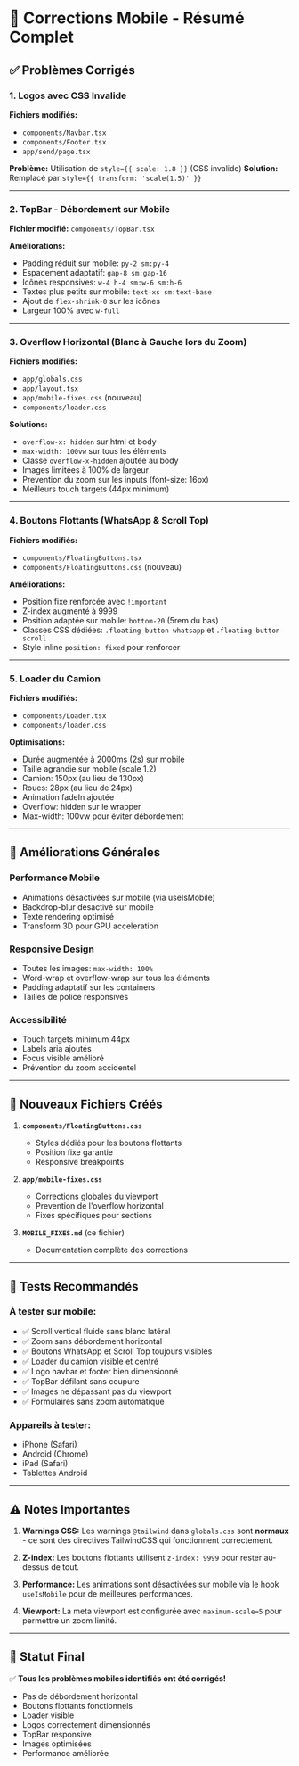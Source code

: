 # 📱 Corrections Mobile - Résumé Complet

## ✅ Problèmes Corrigés

### 1. **Logos avec CSS Invalide** 
**Fichiers modifiés:**
- `components/Navbar.tsx`
- `components/Footer.tsx`
- `app/send/page.tsx`

**Problème:** Utilisation de `style={{ scale: 1.8 }}` (CSS invalide)
**Solution:** Remplacé par `style={{ transform: 'scale(1.5)' }}`

---

### 2. **TopBar - Débordement sur Mobile**
**Fichier modifié:** `components/TopBar.tsx`

**Améliorations:**
- Padding réduit sur mobile: `py-2 sm:py-4`
- Espacement adaptatif: `gap-8 sm:gap-16`
- Icônes responsives: `w-4 h-4 sm:w-6 sm:h-6`
- Textes plus petits sur mobile: `text-xs sm:text-base`
- Ajout de `flex-shrink-0` sur les icônes
- Largeur 100% avec `w-full`

---

### 3. **Overflow Horizontal (Blanc à Gauche lors du Zoom)**
**Fichiers modifiés:**
- `app/globals.css`
- `app/layout.tsx`
- `app/mobile-fixes.css` (nouveau)
- `components/loader.css`

**Solutions:**
- `overflow-x: hidden` sur html et body
- `max-width: 100vw` sur tous les éléments
- Classe `overflow-x-hidden` ajoutée au body
- Images limitées à 100% de largeur
- Prevention du zoom sur les inputs (font-size: 16px)
- Meilleurs touch targets (44px minimum)

---

### 4. **Boutons Flottants (WhatsApp & Scroll Top)**
**Fichiers modifiés:**
- `components/FloatingButtons.tsx`
- `components/FloatingButtons.css` (nouveau)

**Améliorations:**
- Position fixe renforcée avec `!important`
- Z-index augmenté à 9999
- Position adaptée sur mobile: `bottom-20` (5rem du bas)
- Classes CSS dédiées: `.floating-button-whatsapp` et `.floating-button-scroll`
- Style inline `position: fixed` pour renforcer

---

### 5. **Loader du Camion**
**Fichiers modifiés:**
- `components/Loader.tsx`
- `components/loader.css`

**Optimisations:**
- Durée augmentée à 2000ms (2s) sur mobile
- Taille agrandie sur mobile (scale 1.2)
- Camion: 150px (au lieu de 130px)
- Roues: 28px (au lieu de 24px)
- Animation fadeIn ajoutée
- Overflow: hidden sur le wrapper
- Max-width: 100vw pour éviter débordement

---

## 🎨 Améliorations Générales

### **Performance Mobile**
- Animations désactivées sur mobile (via useIsMobile)
- Backdrop-blur désactivé sur mobile
- Texte rendering optimisé
- Transform 3D pour GPU acceleration

### **Responsive Design**
- Toutes les images: `max-width: 100%`
- Word-wrap et overflow-wrap sur tous les éléments
- Padding adaptatif sur les containers
- Tailles de police responsives

### **Accessibilité**
- Touch targets minimum 44px
- Labels aria ajoutés
- Focus visible amélioré
- Prévention du zoom accidentel

---

## 📄 Nouveaux Fichiers Créés

1. **`components/FloatingButtons.css`**
   - Styles dédiés pour les boutons flottants
   - Position fixe garantie
   - Responsive breakpoints

2. **`app/mobile-fixes.css`**
   - Corrections globales du viewport
   - Prevention de l'overflow horizontal
   - Fixes spécifiques pour sections

3. **`MOBILE_FIXES.md`** (ce fichier)
   - Documentation complète des corrections

---

## 🧪 Tests Recommandés

### À tester sur mobile:
- ✅ Scroll vertical fluide sans blanc latéral
- ✅ Zoom sans débordement horizontal
- ✅ Boutons WhatsApp et Scroll Top toujours visibles
- ✅ Loader du camion visible et centré
- ✅ Logo navbar et footer bien dimensionné
- ✅ TopBar défilant sans coupure
- ✅ Images ne dépassant pas du viewport
- ✅ Formulaires sans zoom automatique

### Appareils à tester:
- iPhone (Safari)
- Android (Chrome)
- iPad (Safari)
- Tablettes Android

---

## ⚠️ Notes Importantes

1. **Warnings CSS:** Les warnings `@tailwind` dans `globals.css` sont **normaux** - ce sont des directives TailwindCSS qui fonctionnent correctement.

2. **Z-index:** Les boutons flottants utilisent `z-index: 9999` pour rester au-dessus de tout.

3. **Performance:** Les animations sont désactivées sur mobile via le hook `useIsMobile` pour de meilleures performances.

4. **Viewport:** La meta viewport est configurée avec `maximum-scale=5` pour permettre un zoom limité.

---

## 🚀 Statut Final

✅ **Tous les problèmes mobiles identifiés ont été corrigés!**

- Pas de débordement horizontal
- Boutons flottants fonctionnels
- Loader visible
- Logos correctement dimensionnés
- TopBar responsive
- Images optimisées
- Performance améliorée
